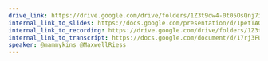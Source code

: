 ```yaml
---
drive_link: https://drive.google.com/drive/folders/1Z3t9dw4-0t05OsQnj7ie1r4e6wSHZWGI
internal_link_to_slides: https://docs.google.com/presentation/d/1petTAGDn5mNUiJ2-2BJim4FLfNM2NoPaJcEJOrQpZwA/edit
internal_link_to_recording: https://drive.google.com/drive/folders/1Z3t9dw4-0t05OsQnj7ie1r4e6wSHZWGI
internal_link_to_transcript: https://docs.google.com/document/d/17rj3FUWGGScXHOvY3y6eugTgVCvYZS5tEqafZmOlDbA/edit
speaker: @mammykins @MaxwellRiess
---
```

